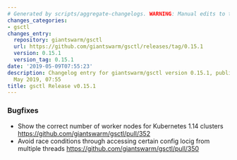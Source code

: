 ```yaml
---
# Generated by scripts/aggregate-changelogs. WARNING: Manual edits to this files will be overwritten.
changes_categories:
- gsctl
changes_entry:
  repository: giantswarm/gsctl
  url: https://github.com/giantswarm/gsctl/releases/tag/0.15.1
  version: 0.15.1
  version_tag: 0.15.1
date: '2019-05-09T07:55:23'
description: Changelog entry for giantswarm/gsctl version 0.15.1, published on 09
  May 2019, 07:55
title: gsctl Release v0.15.1
---
```


### Bugfixes

- Show the correct number of worker nodes for Kubernetes 1.14 clusters https://github.com/giantswarm/gsctl/pull/352
- Avoid race conditions through accessing certain config locig from multiple threads https://github.com/giantswarm/gsctl/pull/350
